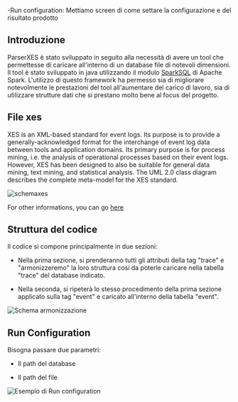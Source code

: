 
-Run configuration: Mettiamo screen di come settare la configurazione e del risultato prodotto



Introduzione
--------
ParserXES è stato sviluppato in seguito alla necessità di avere un tool che permettesse di caricare all'interno di un database file di notevoli dimensioni. Il tool è stato sviluppato in java utilizzando il modulo [SparkSQL](https://spark.apache.org/sql/) di Apache Spark. L'utilizzo di questo framework ha permesso sia di migliorare notevolmente le prestazioni del tool all'aumentare del carico di lavoro, sia di utilizzare strutture dati che si prestano molto bene al focus del progetto. 

File xes
--------
XES is an XML-based standard for event logs. Its purpose is to provide a generally-acknowledged format for the interchange of event log data between tools and application domains. Its primary purpose is for process mining, i.e. the analysis of operational processes based on their event logs. However, XES has been designed to also be suitable for general data mining, text mining, and statistical analysis.
The UML 2.0 class diagram describes the complete meta-model for the XES standard.

![schemaxes](https://github.com/PeanutOneTwo/ParserXes/blob/master/images/Cattura.PNG)

For other informations, you can go [here](https://research.tue.nl/en/publications/xes-standard-definition)


Struttura del codice
--------
Il codice si compone principalmente in due sezioni: 

* Nella prima sezione, si prenderanno tutti gli attributi della tag "trace" e "armonizzeremo" la loro struttura cosi da poterle caricare nella tabella "trace" del database indicato. 

* Nella seconda, si ripeterà lo stesso procedimento della prima sezione applicato sulla tag "event" e caricato all'interno della tabella "event". 


![Schema armonizzazione](https://github.com/PeanutOneTwo/ParserXes/blob/master/images/schemaarmonizzazione.PNG)

Run Configuration
--------
Bisogna passare due parametri:
 
 * Il path del database
 
 * Il path del file
 
 ![Esempio di Run configuration](https://github.com/PeanutOneTwo/ParserXes/blob/master/images/Run%20configuration.PNG)


